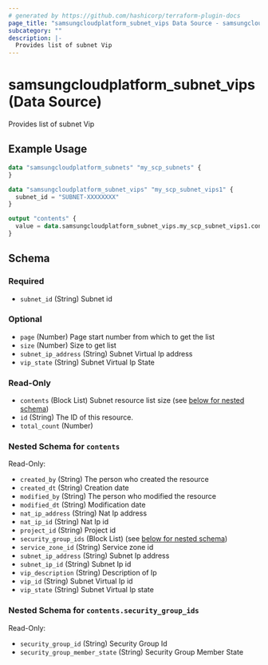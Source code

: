 ```yaml
---
# generated by https://github.com/hashicorp/terraform-plugin-docs
page_title: "samsungcloudplatform_subnet_vips Data Source - samsungcloudplatform"
subcategory: ""
description: |-
  Provides list of subnet Vip
---
```


# samsungcloudplatform_subnet_vips (Data Source)

Provides list of subnet Vip

## Example Usage

```terraform
data "samsungcloudplatform_subnets" "my_scp_subnets" {
}

data "samsungcloudplatform_subnet_vips" "my_scp_subnet_vips1" {
  subnet_id = "SUBNET-XXXXXXXX"
}

output "contents" {
  value = data.samsungcloudplatform_subnet_vips.my_scp_subnet_vips1.contents
}
```

<!-- schema generated by tfplugindocs -->
## Schema

### Required

- `subnet_id` (String) Subnet id

### Optional

- `page` (Number) Page start number from which to get the list
- `size` (Number) Size to get list
- `subnet_ip_address` (String) Subnet Virtual Ip address
- `vip_state` (String) Subnet Virtual Ip State

### Read-Only

- `contents` (Block List) Subnet resource list size (see [below for nested schema](#nestedblock--contents))
- `id` (String) The ID of this resource.
- `total_count` (Number)

<a id="nestedblock--contents"></a>
### Nested Schema for `contents`

Read-Only:

- `created_by` (String) The person who created the resource
- `created_dt` (String) Creation date
- `modified_by` (String) The person who modified the resource
- `modified_dt` (String) Modification date
- `nat_ip_address` (String) Nat Ip address
- `nat_ip_id` (String) Nat Ip id
- `project_id` (String) Project id
- `security_group_ids` (Block List) (see [below for nested schema](#nestedblock--contents--security_group_ids))
- `service_zone_id` (String) Service zone id
- `subnet_ip_address` (String) Subnet Ip address
- `subnet_ip_id` (String) Subnet Ip id
- `vip_description` (String) Description of Ip
- `vip_id` (String) Subnet Virtual Ip id
- `vip_state` (String) Subnet Virtual Ip state

<a id="nestedblock--contents--security_group_ids"></a>
### Nested Schema for `contents.security_group_ids`

Read-Only:

- `security_group_id` (String) Security Group Id
- `security_group_member_state` (String) Security Group Member State


